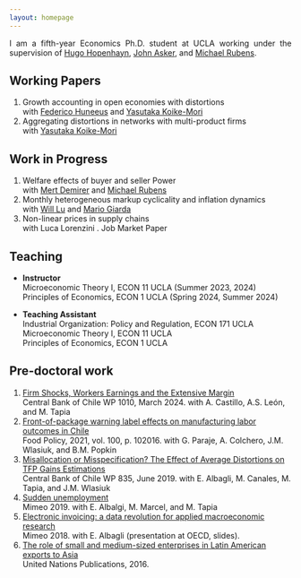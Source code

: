 ```yaml
---
layout: homepage
---
```


<p align="justify">
I am a fifth-year Economics Ph.D. student at UCLA working under the supervision of <a href="https://hopenhayn.weebly.com/"> Hugo Hopenhayn</a>, <a href="http://www.johnasker.com/">   John Asker</a>, and <a href="https://michaelrubens.github.io/"> Michael Rubens</a>.
</p>

## Working Papers

1. Growth accounting in open economies with distortions <br>
with <a href="https://www.fedehuneeus.com/"> Federico Huneeus</a>   and <a href="https://yasutakakoike-mori.com/"> Yasutaka Koike-Mori</a>
2. Aggregating distortions in networks with multi-product firms <br>
with <a href="https://yasutakakoike-mori.com/"> Yasutaka  Koike-Mori</a>


## Work in Progress
1. Welfare effects of buyer and seller Power <br>
with  <a href="https://www.mertdemirer.com/ "> Mert Demirer</a>     and    <a href="https://michaelrubens.github.io/"> Michael Rubens</a>
2. Monthly heterogeneous markup cyclicality and inflation dynamics <br>
with <a href="https://jianyulu.weebly.com/"> Will Lu</a>  and <a href="https://www.mariogiarda.com/"> Mario Giarda</a>  
3. Non-linear prices in supply chains <br>
with Luca Lorenzini . Job Market Paper 

## Teaching
- **Instructor**<br>
Microeconomic Theory I, ECON 11 UCLA (Summer 2023, 2024)<br>
Principles of Economics, ECON 1 UCLA (Spring 2024, Summer 2024)

- **Teaching Assistant** <br>
Industrial Organization: Policy and Regulation, ECON 171 UCLA <br>
Microeconomic Theory I, ECON 11 UCLA  <br>
Principles of Economics, ECON 1 UCLA 

## Pre-doctoral work
1. <a href="https://www.bcentral.cl/documents/33528/133326/DTBC_1010.pdf/c65a2cc0-e74c-a3aa-28ba-551f0e0e38d4?t=1710187683974">Firm Shocks, Workers Earnings and the Extensive Margin</a> <br> 
Central Bank of Chile WP 1010, March 2024. with A. Castillo, A.S. León, and M. Tapia
2. <a href="https://www.sciencedirect.com/science/article/pii/S0306919220302220">Front-of-package warning label effects on manufacturing labor outcomes in Chile</a> <br>
Food Policy, 2021, vol. 100, p. 102016. with G. Paraje, A. Colchero, J.M. Wlasiuk, and B.M. Popkin
3. <a href="https://www.bcentral.cl/documents/33528/133326/dtbc835.pdf/e7b4b638-ea7d-fe32-e360-4f79ece2edf4?t=1655149225333">Misallocation or Misspecification? The Effect of Average Distortions on TFP Gains Estimations</a> <br> 
Central Bank of Chile WP 835, June 2019. with E. Albagli, M. Canales, M. Tapia, and J.M. Wlasiuk
4. <a href="https://sistemas.colmex.mx/Reportes/LACEALAMES/LACEA-LAMES2019_paper_79.pdf">Sudden unemployment</a> <br> 
Mimeo 2019. with E. Albalgi, M. Marcel, and M. Tapia
5. <a href="https://www.oecd.org/naec/new-economic-policymaking/Albagli_VAT%20data_presentation.pdf">Electronic invoicing: a data revolution for applied macroeconomic research</a> <br> 
Mimeo 2018. with E. Albagli (presentation at OECD, slides).
6. <a href="https://www.un-ilibrary.org/content/books/9789210572187c007">The role of small and medium-sized enterprises in Latin American exports to Asia</a> <br> 
United Nations Publications, 2016.





